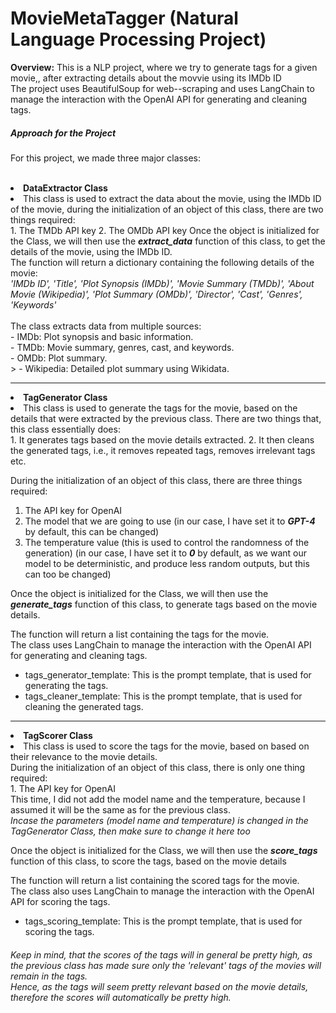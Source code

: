 <h1> MovieMetaTagger (Natural Language Processing Project) </h1>
        <p><strong>Overview:</strong> This is a NLP project, where we try to generate tags for a given movie,, after extracting details about the movvie using its IMDb ID <br>
        The project uses BeautifulSoup for web--scraping and uses LangChain to manage the interaction with the OpenAI API for generating and cleaning tags.</p>
<h5> Approach for the Project</h5>
<p> For this project, we made three major classes: </p>

<br>
  <li> <b> DataExtractor Class </b> </li>
  <li> This class is used to extract the data about the movie, using the IMDb ID of the movie, during the initialization of an object of this class, there are two things required:<br>
        1. The TMDb API key
        2. The OMDb API key
  Once the object is initialized for the Class, we will then use the <b><i>extract_data</i></b> function of this class, to get the details of the movie, using the IMDb ID.<br>
  The function will return a dictionary containing the following details of the movie: <br>
  <i>'IMDb ID', 'Title', 'Plot Synopsis (IMDb)', 'Movie Summary (TMDb)', 'About Movie (Wikipedia)', 'Plot Summary (OMDb)', 'Director', 'Cast', 'Genres', 'Keywords'</i>
  <br><br>
  The class extracts data from multiple sources:<br>
  - IMDb: Plot synopsis and basic information.<br>
  - TMDb: Movie summary, genres, cast, and keywords.<br>
  - OMDb: Plot summary.<br>>
  - Wikipedia: Detailed plot summary using Wikidata. </li>
<hr>
<li> <b> TagGenerator Class </b> </li>
  <li> This class is used to generate the tags for the movie, based on the details that were extracted by the previous class. There are two things that, this class essentially does:<br>
        1. It generates tags based on the movie details extracted.
        2. It then cleans the generated tags, i.e., it removes repeated tags, removes irrelevant tags etc.

During the initialization of an object of this class, there are three things required:<br>
1. The API key for OpenAI<br>
2. The model that we are going to use (in our case, I have set it to <b><i>GPT-4</i></b> by default, this can be changed)<br>
3. The temperature value (this is used to control the randomness of the generation) (in our case, I have set it to <b><i>0</i></b> by default, as we want our model to be deterministic, and produce less random outputs, but this can too be changed)<br>

Once the object is initialized for the Class, we will then use the <b><i>generate_tags</i></b> function of this class, to generate tags based on the movie details.<br>

The function will return a list containing the tags for the movie. <br>
The class uses LangChain to manage the interaction with the OpenAI API for generating and cleaning tags.<br>

- tags_generator_template: This is the prompt template, that is used for generating the tags.
- tags_cleaner_template: This is the prompt template, that is used for cleaning the generated tags. </li>
<hr>
<li> <b> TagScorer Class </b> </li>
  <li> This class is used to score the tags for the movie, based on based on their relevance to the movie details.<br>
        During the initialization of an object of this class, there is only one thing required:<br>
        1. The API key for OpenAI <br>
        This time, I did not add the model name and the temperature, because I assumed it will be the same as for the previous class.<br>
        <i> Incase the parameters (model name and temperature) is changed in the TagGenerator Class, then make sure to change it here too</i>

Once the object is initialized for the Class, we will then use the <b><i>score_tags</i></b> function of this class, to score the tags, based on the movie details<br>

The function will return a list containing the scored tags for the movie. <br>
The class also uses LangChain to manage the interaction with the OpenAI API for scoring the tags.<br>

- tags_scoring_template: This is the prompt template, that is used for scoring the tags. </li>
<h6> Keep in mind, that the scores of the tags will in general be pretty high, as the previous class has made sure only the 'relevant' tags of the movies will remain in the tags. <br>
Hence, as the tags will seem pretty relevant based on the movie details, therefore the scores will automatically be pretty high.</h6>



